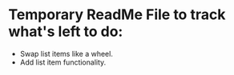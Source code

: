 # Temporary ReadMe File to track what's left to do:
* Swap list items like a wheel.
* Add list item functionality.